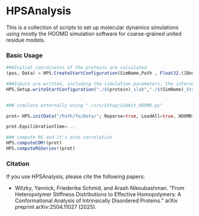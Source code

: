 # HPSAnalysis

This is a collection of scripts to set up molecular dynamics simulations using mostly the HOOMD simulation software for coarse-grained united residue models.

### Basic Usage 

```julia
###Initial coordinates of the proteins are calculated
(pos, Data) = HPS.CreateStartConfiguration(SimName,Path , Float32.([BoxLengthShort,BoxLengthShort*width_multiplier , BoxLengthShort]), Proteins, Sequences, Regenerate=false; Axis="y")#Erstellung der Start Conformation

###Inputs are written, including the simulation parameters, the interaction model, relevant dictionaries, and the start file
HPS.Setup.writeStartConfiguration("./$(protein)_slab","./$(SimName)_Start_slab.txt", Info, Sequences, BoxSize , 300_000_000, HOOMD=true, ; SimulationType="Calvados2" , Temperature=temp,  InitStyle="Pos", Pos=pos , pH=pH)


### simulate externally using "./src/Setup/Submit_HOOMD.py"

prot= HPS.initData("/Path/To/Data/"; Reparse=true, LoadAll=true, HOOMD=true)

prot.EquilibrationTime=...

### compute RG and it's auto correlation 
HPS.computeCOM!(prot)
HPS.computeRGSeries!(prot)
```


### Citation 
If you use HPSAnalysis, please cite the following papers: 

- Witzky, Yannick, Friederike Schmid, and Arash Nikoubashman. "From Heteropolymer Stiffness Distributions to Effective Homopolymers: A Conformational Analysis of Intrinsically Disordered Proteins." arXiv preprint arXiv:2504.11027 (2025).



